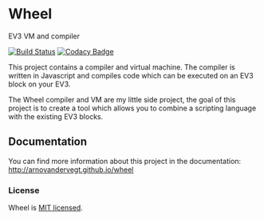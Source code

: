 # Wheel
EV3 VM and compiler

[![Build Status](https://travis-ci.org/ArnoVanDerVegt/wheel.svg?branch=master)](https://travis-ci.org/ArnoVanDerVegt/wheel)
[![Codacy Badge](https://api.codacy.com/project/badge/Grade/4466f90ab2274801b7b088c8f661e6a3)](https://www.codacy.com/app/ArnoVanDerVegt/wheel?utm_source=github.com&amp;utm_medium=referral&amp;utm_content=ArnoVanDerVegt/wheel&amp;utm_campaign=Badge_Grade)

This project contains a compiler and virtual machine.
The compiler is written in Javascript and compiles code which can be executed on an EV3 block on your EV3.

The Wheel compiler and VM are my little side project, the goal of this project is to create a tool which allows you to
combine a scripting language with the existing EV3 blocks.

## Documentation
You can find more information about this project in the documentation: http://arnovandervegt.github.io/wheel

### License

Wheel is [MIT licensed](./LICENSE).
